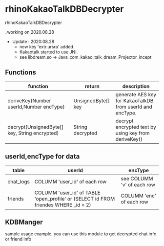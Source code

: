 # rhinoKakaoTalkDBDecrypter
rhinoKakaoTalkDBDecrypter

_working on 2020.08.28

- Update : 2020:08.28
  - new key 'extr.ursra' added.
  - Kakaotalk started to use JNI. 
  - see libdream.so -> Java_com_kakao_talk_dream_Projector_incept

## Functions

function | return | description
--- | --- | ---
deriveKey(Number userId,Number encType)| UnsignedByte[] key | generate AES key for KakaoTalkDB from userId and encType.
decrypt(UnsignedByte[] key, String encrypted) | String decrypted | decrypt encrypted text by using key from deriveKey()

## userId,encType for data

table|  userId | encType
---|---|---
chat_logs  |COLUMM 'user_id' of each row  | see COLUMM 'v'  of each row
friends| COLUMM 'user_id' of TABLE 'open_profile' or (SELECT id FROM friendes WHERE _id = 2) | COLUMM 'enc' of each row

## KDBManger
sample usage example. you can use this module to get decrypted chat info or friend info
